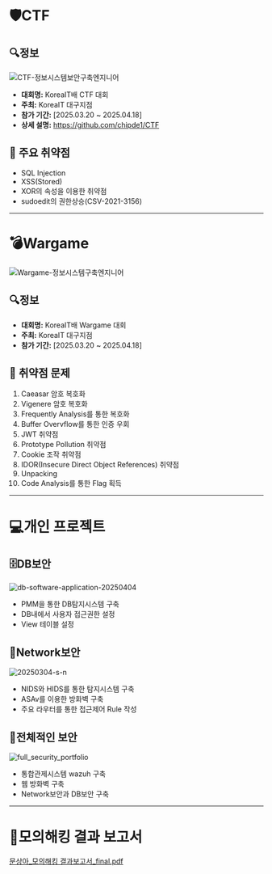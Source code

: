 # 🛡CTF

## 🔍정보
![CTF-정보시스템보안구축엔지니어](https://github.com/user-attachments/assets/cd051eed-39ee-427a-bcc4-4dc3d1c6c873)

- **대회명:** KoreaIT배 CTF 대회
- **주최:** KoreaIT 대구지점
- **참가 기간:** [2025.03.20 ~ 2025.04.18] 
- **상세 설명:** https://github.com/chipde1/CTF
## 🐞	주요 취약점
- SQL Injection
- XSS(Stored)
- XOR의 속성을 이용한 취약점
- sudoedit의 권한상승(CSV-2021-3156)
---
# 💣Wargame
![Wargame-정보시스템구축엔지니어](https://github.com/user-attachments/assets/af5d054d-425f-4a6e-ae57-d179e201e4de)

## 🔍정보
- **대회명:** KoreaIT배 Wargame 대회
- **주최:** KoreaIT 대구지점
- **참가 기간:** [2025.03.20 ~ 2025.04.18]

## 🐞 취약점 문제
1. Caeasar 암호 복호화
2. Vigenere 암호 복호화
3. Frequently Analysis를 통한 복호화
4. Buffer Overvflow를 통한 인증 우회
5. JWT 취약점
6. Prototype Pollution 취약점
7. Cookie 조작 취약점
8. IDOR(Insecure Direct Object References) 취약점
9. Unpacking
10. Code Analysis를 통한 Flag 획득
---
# 💻개인 프로젝트
## 🗄️DB보안
![db-software-application-20250404](https://github.com/user-attachments/assets/8b7166af-e821-44c0-9c92-29e7f7aa0620)
- PMM을 통한 DB탐지시스템 구축
- DB내에서 사용자 접근권한 설정
- View 테이블 설정

## 📡Network보안
![20250304-s-n](https://github.com/user-attachments/assets/213c4684-52ac-489e-9c95-8eec279d6a7d)
- NIDS와 HIDS를 통한 탐지시스템 구축
- ASAv를 이용한 방화벽 구축
- 주요 라우터를 통한 접근제어 Rule 작성

## 🧬전체적인 보안
![full_security_portfolio](https://github.com/user-attachments/assets/8dc6783f-1833-499d-9ba6-5a393ba0a629)
- 통합관제시스템 wazuh 구축
- 웹 방화벽 구축
- Network보안과 DB보안 구축
---
# 🎯모의해킹 결과 보고서
[문상아_모의해킹 결과보고서_final.pdf](https://github.com/user-attachments/files/20919939/_._final.pdf)
